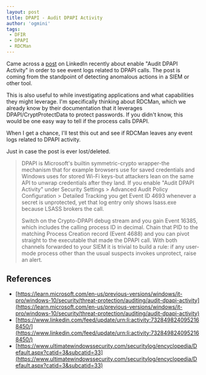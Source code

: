 ```yaml
---
layout: post
title: DPAPI - Audit DPAPI Activity
author: 'ogmini'
tags:
 - DFIR
 - DPAPI
 - RDCMan
---
```


Came across a [post](https://www.linkedin.com/feed/update/urn:li:activity:7328498240952168450/) on LinkedIn recently about enable "Audit DPAPI Activity" in order to see event logs related to DPAPI calls. The post is coming from the standpoint of detecting anomalous actions in a SIEM or other tool.

This is also useful to while investigating applications and what capabilities they might leverage. I'm specifically thinking about RDCMan, which we already know by their documentation that it leverages DPAPI/CryptProtectData to protect passwords. If you didn't know, this would be one easy way to tell if the process calls DPAPI.

When I get a chance, I'll test this out and see if RDCMan leaves any event logs related to DPAPI activity.

Just in case the post is ever lost/deleted.

> DPAPI is Microsoft's builtin symmetric-crypto wrapper-the mechanism that for example browsers use for saved credentials and Windows uses for stored Wi-Fi keys-but attackers lean on the same API to unwrap credentials after they land. If you enable "Audit DPAPI Activity" under Security Settings > Advanced Audit Policy Configuration > Detailed Tracking you get Event ID 4693 whenever a secret is unprotected, yet that log entry only shows lsass.exe because LSASS brokers the call.
>
> Switch on the Crypto-DPAPI debug stream and you gain Event 16385, which includes the calling process ID in decimal. Chain that PID to the matching Process Creation record (Event 4688) and you can pivot straight to the executable that made the DPAPI call. With both channels forwarded to your SIEM it is trivial to build a rule: if any user-mode process other than the usual suspects invokes unprotect, raise an alert.

## References

- [https://learn.microsoft.com/en-us/previous-versions/windows/it-pro/windows-10/security/threat-protection/auditing/audit-dpapi-activity](https://learn.microsoft.com/en-us/previous-versions/windows/it-pro/windows-10/security/threat-protection/auditing/audit-dpapi-activity)
- [https://www.linkedin.com/feed/update/urn:li:activity:7328498240952168450/](https://www.linkedin.com/feed/update/urn:li:activity:7328498240952168450/)
- [https://www.ultimatewindowssecurity.com/securitylog/encyclopedia/Default.aspx?catid=3&subcatid=33](https://www.ultimatewindowssecurity.com/securitylog/encyclopedia/Default.aspx?catid=3&subcatid=33)
